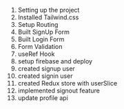 1. Setting up the project
2. Installed Tailwind.css
3. Setup Routing
4. Built SignUp Form
5. Built Login Form
6. Form Validation
7. useRef Hook
8. setup firebase and deploy
9. created signup user
10. created signin user
11. created Redux store with userSlice
12. implemented signout feature
13. update profile api
